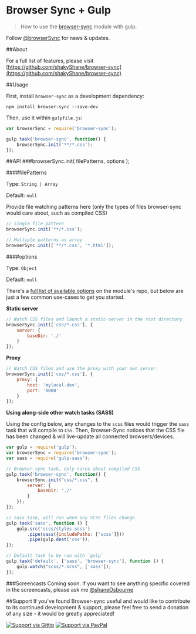 # Browser Sync + Gulp

> How to use the [browser-sync](https://github.com/shakyShane/browser-sync) module with gulp.

Follow [@browserSync](http://www.twitter.com/browserSync) for news & updates.

##About

For a full list of features, please visit [https://github.com/shakyShane/browser-sync](https://github.com/shakyShane/browser-sync)

##Usage

First, install `browser-sync` as a development dependency:

```shell
npm install browser-sync --save-dev
```

Then, use it within `gulpfile.js`:

```js
var browserSync = require('browser-sync');

gulp.task('browser-sync', function() {
    browserSync.init('**/*.css');
});
```

##API
###browserSync.init( filePatterns, options );

####filePatterns

Type: `String | Array`

Default: `null`

Provide file watching patterns here (only the types of files browser-sync would care about, such as compiled CSS)

```js
// single file pattern
browserSync.init('**/*.css');

// Multiple patterns as array
browserSync.init(['**/*.css', '*.html']);

```

####options

Type: `Object`

Default: `null`

There's a [full list of available options](https://github.com/shakyShane/browser-sync/wiki/Working-with-a-Config-File) on the module's repo, but below are just a few common use-cases to get you started.

**Static server**

```js
// Watch CSS files and launch a static-server in the root directory
browserSync.init(['css/*.css'], {
	server: {
		baseDir: './'
	}
});

```

**Proxy**

```js
// Watch CSS files and use the proxy with your own server.
browserSync.init(['css/*.css'], {
	proxy: {
		host: 'mylocal.dev',
		port: '8000'
	}
});

```

**Using along-side other watch tasks (SASS)**

Using the config below, any changes to the `scss` files would trigger the `sass` task that will compile to `CSS`. Then, Browser-Sync notices that the CSS file has been changed & will live-update all connected browsers/devices.

```js
var gulp = require('gulp');
var browserSync = require('browser-sync');
var sass = require('gulp-sass');

// Browser-sync task, only cares about compiled CSS
gulp.task('browser-sync', function() {
    browserSync.init("css/*.css", {
        server: {
            baseDir: "./"
        }
    });
});

// Sass task, will run when any SCSS files change.
gulp.task('sass', function () {
    gulp.src('scss/styles.scss')
        .pipe(sass({includePaths: ['scss']}))
        .pipe(gulp.dest('css'));
});

// Default task to be run with `gulp`
gulp.task('default', ['sass', 'browser-sync'], function () {
    gulp.watch("scss/*.scss", ['sass']);
});

```

###Screencasts
Coming soon. If you want to see anything specific covered in the screencasts, please ask me [@shaneOsbourne](https://www.twitter.com/shaneosbourne)


##Support
If you've found Browser-sync useful and would like to contribute to its continued development & support, please feel free to send a donation of any size - it would be greatly appreciated!

[![Support via Gittip](https://rawgithub.com/chris---/Donation-Badges/master/gittip.jpeg)](https://www.gittip.com/shakyshane)
[![Support via PayPal](https://rawgithub.com/chris---/Donation-Badges/master/paypal.jpeg)](https://www.paypal.com/cgi-bin/webscr?cmd=_donations&business=shakyshane%40gmail%2ecom&lc=US&item_name=browser%2dsync)